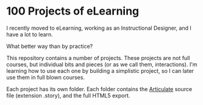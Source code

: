 # 100 Projects of eLearning

I recently moved to eLearning, working as an Instructional Designer, and I have a lot to learn.

What better way than by practice?

This repository contains a number of projects. These projects are not full courses, but individual bits and pieces (or as we call them, interactions). I'm learning how to use each one by building a simplistic project, so I can later use them in full blown courses. 

Each project has its own folder. Each folder contains the [Articulate]() source file (extension .story), and the full HTML5 export.